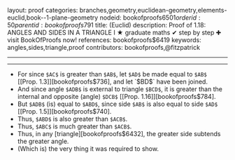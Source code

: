 layout: proof
categories: branches,geometry,euclidean-geometry,elements-euclid,book--1-plane-geometry
nodeid: bookofproofs$6501
orderid: 50
parentid: bookofproofs$791
title: (Euclid)
description:  Proof of 1.18: ANGLES AND SIDES IN A TRIANGLE I &#9733; graduate maths &#10004; step by step &#10010; visit BookOfProofs now!
references: bookofproofs$6419
keywords: angles,sides,triangle,proof
contributors: bookofproofs,@fitzpatrick

---


---
* For since `$AC$` is greater than `$AB$`, let `$AD$` be made equal to `$AB$` [[Prop. 1.3]][bookofproofs$736], and let `$BD$` have been joined.
* And since angle `$ADB$` is external to triangle `$BCD$`, it is greater than the internal and opposite (angle) `$DCB$` [[Prop. 1.16]][bookofproofs$784].
* But `$ADB$` (is) equal to `$ABD$`, since side `$AB$` is also equal to side `$AD$` [[Prop. 1.5]][bookofproofs$740].
* Thus, `$ABD$` is also greater than `$ACB$`.
* Thus, `$ABC$` is much greater than `$ACB$`.
* Thus, in any [triangle][bookofproofs$6432], the greater side subtends the greater angle.
* (Which is) the very thing it was required to show.
